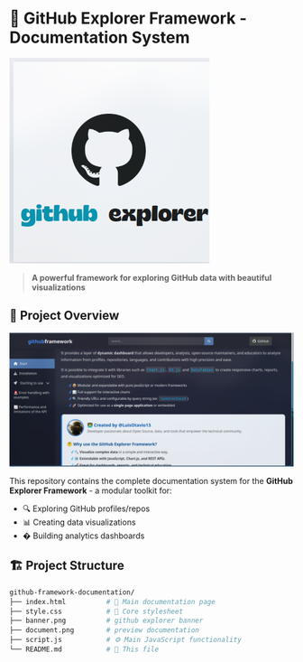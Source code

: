 # 🚀 GitHub Explorer Framework - Documentation System

![GitHub Explorer Framework Banner](./banner.png)

> **A powerful framework for exploring GitHub data with beautiful visualizations**

## 📌 Project Overview

![Documentation Screenshot](./document.png)

This repository contains the complete documentation system for the **GitHub Explorer Framework** - a modular toolkit for:

- 🔍 Exploring GitHub profiles/repos
- 📊 Creating data visualizations
- � Building analytics dashboards

## 🏗️ Project Structure

```bash
github-framework-documentation/
├── index.html          # 📄 Main documentation page
├── style.css           # 🎨 Core stylesheet
├── banner.png          # github explorer banner
├── document.png        # preview documentation
├── script.js           # ⚙️ Main JavaScript functionality
└── README.md           # 📝 This file